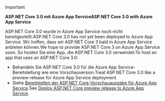 <!-- 
> [!IMPORTANT]
> **ASP.NET Core preview releases with Azure App Service**
>
> ASP.NET Core preview releases aren't deployed to Azure App Service by default. To host an app that uses an ASP.NET Core preview release, see [Deploy ASP.NET Core preview release to Azure App Service](xref:host-and-deploy/azure-apps/index#deploy-aspnet-core-preview-release-to-azure-app-service).
-->
> [!IMPORTANT]
> <span data-ttu-id="bf4ba-101">**ASP.NET Core 3.0 mit Azure App Service**</span><span class="sxs-lookup"><span data-stu-id="bf4ba-101">**ASP.NET Core 3.0 with Azure App Service**</span></span>
>
> <span data-ttu-id="bf4ba-102">ASP.NET Core 3.0 wurde in Azure App Service noch nicht bereitgestellt.</span><span class="sxs-lookup"><span data-stu-id="bf4ba-102">ASP.NET Core 3.0 has not yet been deployed to Azure App Service.</span></span> <span data-ttu-id="bf4ba-103">Wir hoffen, dass wir ASP.NET Core 3 bald in Azure App Service anbieten können.</span><span class="sxs-lookup"><span data-stu-id="bf4ba-103">We hope to provide ASP.NET Core 3 on Azure App Service soon.</span></span> <span data-ttu-id="bf4ba-104">So hosten Sie eine App, die ASP.NET Core 3.0 verwendet:</span><span class="sxs-lookup"><span data-stu-id="bf4ba-104">To host an app that uses an ASP.NET Core 3.0:</span></span>

* <span data-ttu-id="bf4ba-105">Behandeln Sie ASP.NET Core 3.0 für die Azure App Service-Bereitstellung wie eine Vorschauversion.</span><span class="sxs-lookup"><span data-stu-id="bf4ba-105">Treat ASP.NET Core 3.0 like a preview release for Azure App Service deployment.</span></span>
* <span data-ttu-id="bf4ba-106">Siehe [Bereitstellen der ASP.NET Core-Vorschauausgabe für Azure App Service](xref:host-and-deploy/azure-apps/index#deploy-aspnet-core-preview-release-to-azure-app-service).</span><span class="sxs-lookup"><span data-stu-id="bf4ba-106">See [Deploy ASP.NET Core preview release to Azure App Service](xref:host-and-deploy/azure-apps/index#deploy-aspnet-core-preview-release-to-azure-app-service).</span></span>
